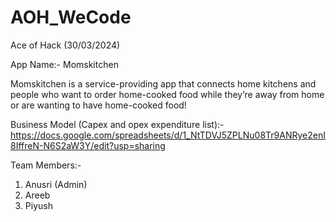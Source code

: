 # AOH_WeCode
Ace of Hack (30/03/2024)

App Name:- Momskitchen

Momskitchen is a service-providing app that connects home kitchens and people who want to order home-cooked food while they’re away from home or are wanting to have home-cooked food!

Business Model (Capex and opex expenditure list):- https://docs.google.com/spreadsheets/d/1_NtTDVJ5ZPLNu08Tr9ANRye2enI8IffreN-N6S2aW3Y/edit?usp=sharing


Team Members:- 
1. Anusri (Admin)
2. Areeb 
3. Piyush
